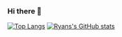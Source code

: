 ### Hi there 👋

[![Top Langs](https://github-readme-stats.vercel.app/api/top-langs/?username=ryanmagoon)](https://github.com/anuraghazra/github-readme-stats)
[![Ryans's GitHub stats](https://github-readme-stats.vercel.app/api?username=ryanmagoon)](https://github.com/anuraghazra/github-readme-stats)

<!--
**ryanmagoon/ryanmagoon** is a ✨ _special_ ✨ repository because its `README.md` (this file) appears on your GitHub profile.

Here are some ideas to get you started:

- 🔭 I’m currently working on ...
- 🌱 I’m currently learning ...
- 👯 I’m looking to collaborate on ...
- 🤔 I’m looking for help with ...
- 💬 Ask me about ...
- 📫 How to reach me: ...
- 😄 Pronouns: ...
- ⚡ Fun fact: ...
-->
